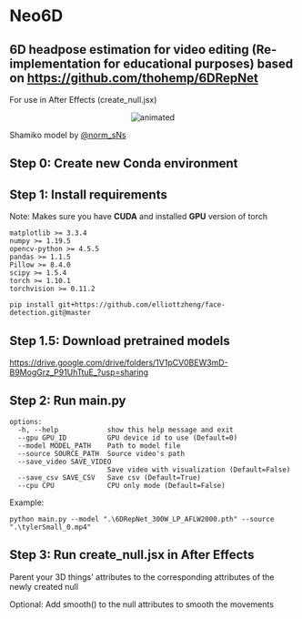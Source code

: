 # Neo6D

## 6D headpose estimation for video editing (Re-implementation for educational purposes) based on https://github.com/thohemp/6DRepNet

For use in After Effects (create_null.jsx)
<p align="center">
  <img src="demo.gif" alt="animated" />
</p>

Shamiko model by [@norm_sNs](https://twitter.com/norm_sNs)

## Step 0: Create new **Conda** environment

## Step 1: Install requirements
Note: Makes sure you have **CUDA** and installed **GPU** version of torch
```
matplotlib >= 3.3.4
numpy >= 1.19.5
opencv-python >= 4.5.5
pandas >= 1.1.5
Pillow >= 8.4.0
scipy >= 1.5.4
torch >= 1.10.1
torchvision >= 0.11.2

pip install git+https://github.com/elliottzheng/face-detection.git@master
```

## Step 1.5: Download pretrained models
https://drive.google.com/drive/folders/1V1pCV0BEW3mD-B9MogGrz_P91UhTtuE_?usp=sharing

## Step 2: Run main.py
```
options:
  -h, --help            show this help message and exit
  --gpu GPU_ID          GPU device id to use (Default=0)
  --model MODEL_PATH    Path to model file
  --source SOURCE_PATH  Source video's path
  --save_video SAVE_VIDEO
                        Save video with visualization (Default=False)
  --save_csv SAVE_CSV   Save csv (Default=True)
  --cpu CPU             CPU only mode (Default=False)
```

Example:
```
python main.py --model ".\6DRepNet_300W_LP_AFLW2000.pth" --source ".\tylerSmall_0.mp4"
```

## Step 3: Run create_null.jsx in After Effects
Parent your 3D things' attributes to the corresponding attributes of the newly created null

Optional: Add smooth() to the null attributes to smooth the movements